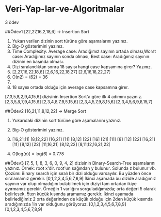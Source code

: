 # Veri-Yap-lar-ve-Algoritmalar
3 ödev

##Ödev1
[22,27,16,2,18,6] -> Insertion Sort
1.	Yukarı verilen dizinin sort türüne göre aşamalarını yazınız.
2.	Big-O gösterimini yazınız.
3.	Time Complexity: Average case: Aradığımız sayının ortada olması,Worst case: Aradığımız sayının sonda olması, Best case: Aradığımız sayının dizinin en başında olması.
4.	Dizi sıralandıktan sonra 18 sayısı hangi case kapsamına girer? Yazınız.
1.	[2,27,16,22,18,6]
[2,6,16,22,18,27]
[2,6,16,18,22,27]
2.	O(n2) = (62) = 36
3.	 
4.	18 sayısı ortada olduğu için average case kapsamına girer.

[7,3,5,8,2,9,4,15,6] dizisinin Insertion Sort'a göre ilk 4 adımını yazınız.
[2,3,5,8,7,9,4,15,6]
[2,3,4,8,7,9,5,15,6]
[2,3,4,5,7,9,8,15,6]
[2,3,4,5,6,9,8,15,7]

##Ödev2
[16,21,11,8,12,22] -> Merge Sort
1.	Yukarıdaki dizinin sort türüne göre aşamalarını yazınız.
2.	Big-O gösterimini yazınız.
1.	[16,21,11]                                  [8,12,22]
[16,21]    [11]                       [8,12]        [22]
[16]   [21]   [11]                [8]     [12]       [22]
[16,21]    [11]                       [8,12]         [22]
[11,16,21]                               [8,12,22]
[8,11,12,16,21,22]

2.	O(log(n)) = log(6) = 0.778

##Ödev3
[7, 5, 1, 8, 3, 6, 0, 9, 4, 2] dizisinin Binary-Search-Tree aşamalarını yazınız.
Örnek: root x'dir. root'un sağından y bulunur. Solunda z bulunur vb.
Çözüm: Binary search için sıralı bir dizi olduğu varsayılır. Bu yüzden önce sıralamamız gerekir.
[0,1,2,3,4,5,6,7,8,9]
İkinci aşamada bu dizide aradığımız sayının var olup olmadığını bulabilmek için diziyi tam ortadan ikiye ayırmamız gerekir. Örneğin 1 varlığını sorguladığımızda; orta değeri 5 olarak belirlesek, 5ten küçük kısımda aramamız gerekir. İkinci aşamada belirlediğimiz 2 orta değerinden de küçük olduğu için 2den küçük kısımda aradığımızda 1in var olduğunu görüyoruz.
[0,1,2,3,4,5,6,7,8,9]
[0,1,2,3,4,5,6,7,8,9]
